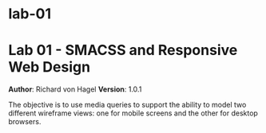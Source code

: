 # lab-01

# Lab 01 - SMACSS and Responsive Web Design

**Author**: Richard von Hagel
**Version**: 1.0.1

The objective is to use media queries to support the ability to model two different wireframe views:  one for mobile screens and the other for desktop browsers.
